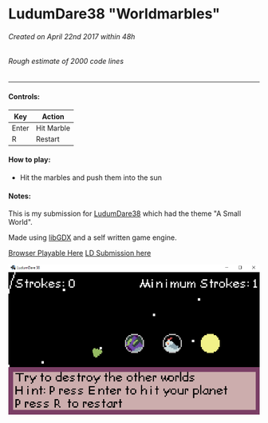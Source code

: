 # LudumDare38 "Worldmarbles"
###### Created on April 22nd 2017 within 48h
###### Rough estimate of 2000 code lines
***

#### Controls:
| Key                     | Action                  |
|-------------------------|-------------------------|
| Enter                   | Hit Marble              |
| R                       | Restart                 |

#### How to play:
- Hit the marbles and push them into the sun

#### Notes:
This is my submission for [LudumDare38](https://ldjam.com/events/ludum-dare/38) which had the theme "A Small World".

Made using [libGDX](https://libgdx.badlogicgames.com/) and a self written game engine.

[Browser Playable Here](https://pusty.itch.io/worldmarbles)
[LD Submission here](https://ldjam.com/events/ludum-dare/38/worldmarbles)


![Screenshot1](/readme/LudumDare38_0.PNG)
